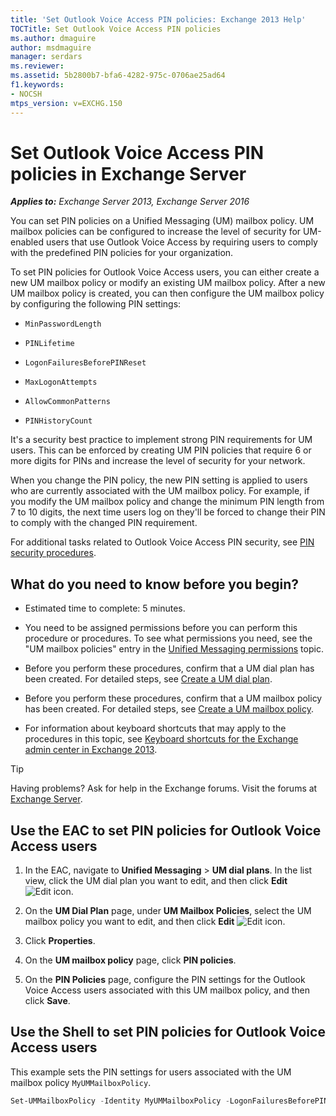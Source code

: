 ```yaml
---
title: 'Set Outlook Voice Access PIN policies: Exchange 2013 Help'
TOCTitle: Set Outlook Voice Access PIN policies
ms.author: dmaguire
author: msdmaguire
manager: serdars
ms.reviewer:
ms.assetid: 5b2800b7-bfa6-4282-975c-0706ae25ad64
f1.keywords:
- NOCSH
mtps_version: v=EXCHG.150
---
```


# Set Outlook Voice Access PIN policies in Exchange Server

_**Applies to:** Exchange Server 2013, Exchange Server 2016_

You can set PIN policies on a Unified Messaging (UM) mailbox policy. UM mailbox policies can be configured to increase the level of security for UM-enabled users that use Outlook Voice Access by requiring users to comply with the predefined PIN policies for your organization.

To set PIN policies for Outlook Voice Access users, you can either create a new UM mailbox policy or modify an existing UM mailbox policy. After a new UM mailbox policy is created, you can then configure the UM mailbox policy by configuring the following PIN settings:

- `MinPasswordLength`

- `PINLifetime`

- `LogonFailuresBeforePINReset`

- `MaxLogonAttempts`

- `AllowCommonPatterns`

- `PINHistoryCount`

It's a security best practice to implement strong PIN requirements for UM users. This can be enforced by creating UM PIN policies that require 6 or more digits for PINs and increase the level of security for your network.

When you change the PIN policy, the new PIN setting is applied to users who are currently associated with the UM mailbox policy. For example, if you modify the UM mailbox policy and change the minimum PIN length from 7 to 10 digits, the next time users log on they'll be forced to change their PIN to comply with the changed PIN requirement.

For additional tasks related to Outlook Voice Access PIN security, see [PIN security procedures](pin-security-procedures-exchange-2013-help.md).

## What do you need to know before you begin?

- Estimated time to complete: 5 minutes.

- You need to be assigned permissions before you can perform this procedure or procedures. To see what permissions you need, see the "UM mailbox policies" entry in the [Unified Messaging permissions](unified-messaging-permissions-exchange-2013-help.md) topic.

- Before you perform these procedures, confirm that a UM dial plan has been created. For detailed steps, see [Create a UM dial plan](create-um-dial-plan-exchange-2013-help.md).

- Before you perform these procedures, confirm that a UM mailbox policy has been created. For detailed steps, see [Create a UM mailbox policy](create-um-mailbox-policy-exchange-2013-help.md).

- For information about keyboard shortcuts that may apply to the procedures in this topic, see [Keyboard shortcuts for the Exchange admin center in Exchange 2013](keyboard-shortcuts-in-the-exchange-admin-center-2013-help.md).

> [!TIP]
> Having problems? Ask for help in the Exchange forums. Visit the forums at [Exchange Server](https://social.technet.microsoft.com/forums/office/home?category=exchangeserver).

## Use the EAC to set PIN policies for Outlook Voice Access users

1. In the EAC, navigate to **Unified Messaging** \> **UM dial plans**. In the list view, click the UM dial plan you want to edit, and then click **Edit** ![Edit icon](images/ITPro_EAC_EditIcon.gif).

2. On the **UM Dial Plan** page, under **UM Mailbox Policies**, select the UM mailbox policy you want to edit, and then click **Edit** ![Edit icon](images/ITPro_EAC_EditIcon.gif).

3. Click **Properties**.

4. On the **UM mailbox policy** page, click **PIN policies**.

5. On the **PIN Policies** page, configure the PIN settings for the Outlook Voice Access users associated with this UM mailbox policy, and then click **Save**.

## Use the Shell to set PIN policies for Outlook Voice Access users

This example sets the PIN settings for users associated with the UM mailbox policy `MyUMMailboxPolicy`.

```powershell
Set-UMMailboxPolicy -Identity MyUMMailboxPolicy -LogonFailuresBeforePINReset 8 -MaxLogonAttempts 12 -MinPINLength 8 -PINHistoryCount 10 -PINLifetime 60 -ResetPINText "The PIN used to allow you access to your mailbox using Outlook Voice Access has been reset."
```
